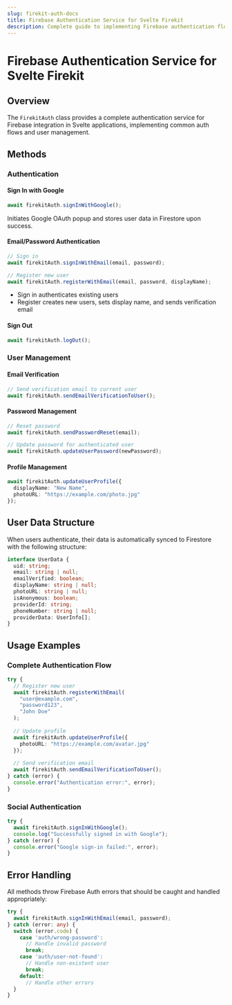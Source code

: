 ```yaml
---
slug: firekit-auth-docs
title: Firebase Authentication Service for Svelte Firekit
description: Complete guide to implementing Firebase authentication flows, user management, and data synchronization in Svelte applications using the FirekitAuth service
---
```

# Firebase Authentication Service for Svelte Firekit

## Overview
The `FirekitAuth` class provides a complete authentication service for Firebase integration in Svelte applications, implementing common auth flows and user management.

## Methods

### Authentication

#### Sign In with Google
```typescript
await firekitAuth.signInWithGoogle();
```
Initiates Google OAuth popup and stores user data in Firestore upon success.

#### Email/Password Authentication
```typescript
// Sign in
await firekitAuth.signInWithEmail(email, password);

// Register new user
await firekitAuth.registerWithEmail(email, password, displayName);
```
- Sign in authenticates existing users
- Register creates new users, sets display name, and sends verification email

#### Sign Out
```typescript
await firekitAuth.logOut();
```

### User Management

#### Email Verification
```typescript
// Send verification email to current user
await firekitAuth.sendEmailVerificationToUser();
```

#### Password Management
```typescript
// Reset password
await firekitAuth.sendPasswordReset(email);

// Update password for authenticated user
await firekitAuth.updateUserPassword(newPassword);
```

#### Profile Management
```typescript
await firekitAuth.updateUserProfile({
  displayName: "New Name",
  photoURL: "https://example.com/photo.jpg"
});
```

## User Data Structure
When users authenticate, their data is automatically synced to Firestore with the following structure:

```typescript
interface UserData {
  uid: string;
  email: string | null;
  emailVerified: boolean;
  displayName: string | null;
  photoURL: string | null;
  isAnonymous: boolean;
  providerId: string;
  phoneNumber: string | null;
  providerData: UserInfo[];
}
```

## Usage Examples

### Complete Authentication Flow
```typescript
try {
  // Register new user
  await firekitAuth.registerWithEmail(
    "user@example.com",
    "password123",
    "John Doe"
  );
  
  // Update profile
  await firekitAuth.updateUserProfile({
    photoURL: "https://example.com/avatar.jpg"
  });
  
  // Send verification email
  await firekitAuth.sendEmailVerificationToUser();
} catch (error) {
  console.error("Authentication error:", error);
}
```

### Social Authentication
```typescript
try {
  await firekitAuth.signInWithGoogle();
  console.log("Successfully signed in with Google");
} catch (error) {
  console.error("Google sign-in failed:", error);
}
```

## Error Handling
All methods throw Firebase Auth errors that should be caught and handled appropriately:

```typescript
try {
  await firekitAuth.signInWithEmail(email, password);
} catch (error: any) {
  switch (error.code) {
    case 'auth/wrong-password':
      // Handle invalid password
      break;
    case 'auth/user-not-found':
      // Handle non-existent user
      break;
    default:
      // Handle other errors
  }
}
```
